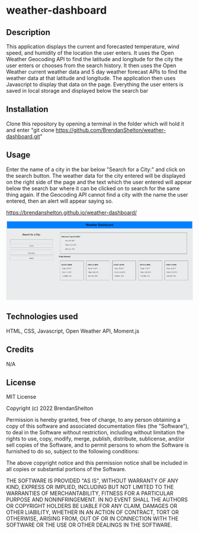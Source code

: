 # weather-dashboard

## Description

This application displays the current and forecasted temperature, wind speed, and humidity of the location the user enters. It uses the Open Weather Geocoding API to find the latitude and longitude for the city the user enters or chooses from the search history. It then uses the Open Weather current weather data and 5 day weather forecast APIs to find the weather data at that latitude and longitude. The application then uses Javascript to display that data on the page. Everything the user enters is saved in local storage and displayed below the search bar

## Installation

Clone this repository by opening a terminal in the folder which will hold it and enter "git clone https://github.com/BrendanShelton/weather-dashboard.git"

## Usage

Enter the name of a city in the bar below "Search for a City:" and click on the search button. The weather data for the city entered will be displayed on the right side of the page and the text which the user entered will appear below the search bar where it can be clicked on to search for the same thing again. If the Geocoding API cannot find a city with the name the user entered, then an alert will appear saying so.

https://brendanshelton.github.io/weather-dashboard/

![screenshot of website](./assets/weatherDashboard.PNG)

## Technologies used

HTML, CSS, Javascript, Open Weather API, Moment.js

## Credits

N/A

## License

MIT License

Copyright (c) 2022 BrendanShelton

Permission is hereby granted, free of charge, to any person obtaining a copy
of this software and associated documentation files (the "Software"), to deal
in the Software without restriction, including without limitation the rights
to use, copy, modify, merge, publish, distribute, sublicense, and/or sell
copies of the Software, and to permit persons to whom the Software is
furnished to do so, subject to the following conditions:

The above copyright notice and this permission notice shall be included in all
copies or substantial portions of the Software.

THE SOFTWARE IS PROVIDED "AS IS", WITHOUT WARRANTY OF ANY KIND, EXPRESS OR
IMPLIED, INCLUDING BUT NOT LIMITED TO THE WARRANTIES OF MERCHANTABILITY,
FITNESS FOR A PARTICULAR PURPOSE AND NONINFRINGEMENT. IN NO EVENT SHALL THE
AUTHORS OR COPYRIGHT HOLDERS BE LIABLE FOR ANY CLAIM, DAMAGES OR OTHER
LIABILITY, WHETHER IN AN ACTION OF CONTRACT, TORT OR OTHERWISE, ARISING FROM,
OUT OF OR IN CONNECTION WITH THE SOFTWARE OR THE USE OR OTHER DEALINGS IN THE
SOFTWARE.
